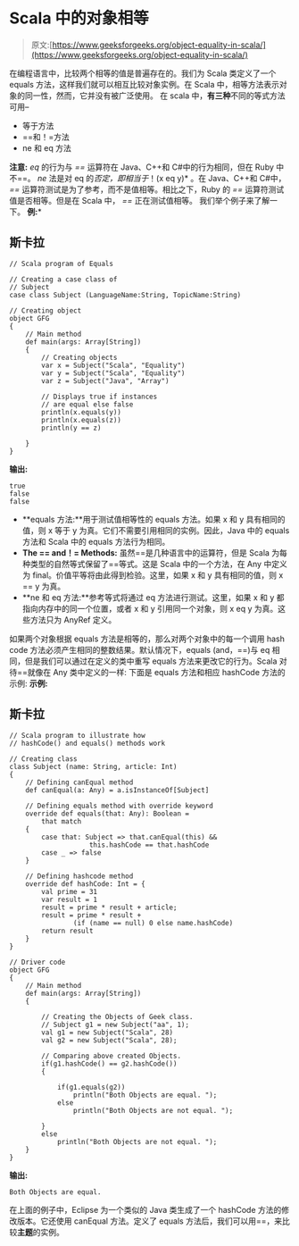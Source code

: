 # Scala 中的对象相等

> 原文:[https://www.geeksforgeeks.org/object-equality-in-scala/](https://www.geeksforgeeks.org/object-equality-in-scala/)

在编程语言中，比较两个相等的值是普遍存在的。我们为 Scala 类定义了一个 equals 方法，这样我们就可以相互比较对象实例。在 Scala 中，相等方法表示对象的同一性，然而，它并没有被广泛使用。
在 scala 中，**有三种**不同的等式方法可用–

*   等于方法
*   ==和！=方法
*   ne 和 eq 方法

**注意:** *eq* 的行为与 *==* 运算符在 Java、C++和 C#中的行为相同，但在 Ruby 中不==。 *ne* 法是对 eq 的*否定，即相当于*！(x eq y)* 。在 Java、C++和 C#中， *==* 运算符测试是为了参考，而不是值相等。相比之下，Ruby 的 *==* 运算符测试值是否相等。但是在 Scala 中， *==* 正在测试值相等。
我们举个例子来了解一下。
**例:***

## 斯卡拉

```
// Scala program of Equals

// Creating a case class of
// Subject
case class Subject (LanguageName:String, TopicName:String)

// Creating object
object GFG
{
    // Main method
    def main(args: Array[String])
    {
        // Creating objects
        var x = Subject("Scala", "Equality")
        var y = Subject("Scala", "Equality")
        var z = Subject("Java", "Array")

        // Displays true if instances
        // are equal else false
        println(x.equals(y))
        println(x.equals(z))
        println(y == z)

    }
}
```

**输出:**

```
true
false
false
```

*   **equals 方法:**用于测试值相等性的 equals 方法。如果 x 和 y 具有相同的值，则 x 等于 y 为真。它们不需要引用相同的实例。因此，Java 中的 equals 方法和 Scala 中的 equals 方法行为相同。
*   **The == and！= Methods:** 虽然==是几种语言中的运算符，但是 Scala 为每种类型的自然等式保留了==等式。这是 Scala 中的一个方法，在 Any 中定义为 final。价值平等将由此得到检验。这里，如果 x 和 y 具有相同的值，则 x == y 为真。
*   **ne 和 eq 方法:**参考等式将通过 eq 方法进行测试。这里，如果 x 和 y 都指向内存中的同一个位置，或者 x 和 y 引用同一个对象，则 x eq y 为真。这些方法只为 AnyRef 定义。

如果两个对象根据 equals 方法是相等的，那么对两个对象中的每一个调用 hash code 方法必须产生相同的整数结果。默认情况下，equals (and，==)与 eq 相同，但是我们可以通过在定义的类中重写 equals 方法来更改它的行为。Scala 对待==就像在 Any 类中定义的一样:
下面是 equals 方法和相应 hashCode 方法的示例:
**示例:**

## 斯卡拉

```
// Scala program to illustrate how
// hashCode() and equals() methods work

// Creating class
class Subject (name: String, article: Int)
{
    // Defining canEqual method
    def canEqual(a: Any) = a.isInstanceOf[Subject]

    // Defining equals method with override keyword
    override def equals(that: Any): Boolean =
        that match
    {
        case that: Subject => that.canEqual(this) &&
                    this.hashCode == that.hashCode
        case _ => false
    }

    // Defining hashcode method
    override def hashCode: Int = {
        val prime = 31
        var result = 1
        result = prime * result + article;
        result = prime * result +
                (if (name == null) 0 else name.hashCode)
        return result
    }
}

// Driver code
object GFG
{
    // Main method
    def main(args: Array[String])
    {

        // Creating the Objects of Geek class.
        // Subject g1 = new Subject("aa", 1);
        val g1 = new Subject("Scala", 28)
        val g2 = new Subject("Scala", 28);

        // Comparing above created Objects.
        if(g1.hashCode() == g2.hashCode())
        {

            if(g1.equals(g2))
                println("Both Objects are equal. ");
            else
                println("Both Objects are not equal. ");

        }
        else
            println("Both Objects are not equal. ");
    }
}
```

**输出:**

```
Both Objects are equal. 
```

在上面的例子中，Eclipse 为一个类似的 Java 类生成了一个 hashCode 方法的修改版本。它还使用 canEqual 方法。定义了 equals 方法后，我们可以用==，来比较**主题**的实例。